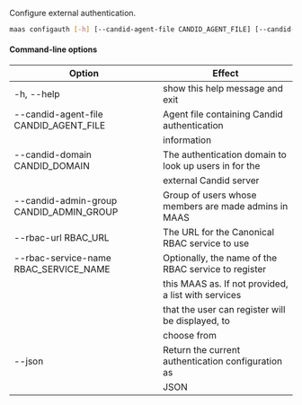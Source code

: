 Configure external authentication. 

```bash
maas configauth [-h] [--candid-agent-file CANDID_AGENT_FILE] [--candid-domain CANDID_DOMAIN] [--candid-admin-group CANDID_ADMIN_GROUP] [--rbac-url RBAC_URL]  [--rbac-service-name RBAC_SERVICE_NAME] [--json]
```
#### Command-line options
| Option                                  | Effect                                                |
|-----------------------------------------|-------------------------------------------------------|
| -h, --help                              | show this help message and exit                       |
| --candid-agent-file CANDID_AGENT_FILE   | Agent file containing Candid authentication           |
|                                         | information                                           |
| --candid-domain CANDID_DOMAIN           | The authentication domain to look up users in for the |
|                                         | external Candid server                               |
| --candid-admin-group CANDID_ADMIN_GROUP | Group of users whose members are made admins in MAAS  |
| --rbac-url RBAC_URL                     | The URL for the Canonical RBAC service to use        |
| --rbac-service-name RBAC_SERVICE_NAME   | Optionally, the name of the RBAC service to register  |
|                                         | this MAAS as. If not provided, a list with services   |
|                                         | that the user can register will be displayed, to      |
|                                         | choose from                                          |
| --json                                  | Return the current authentication configuration as    |
|                                         | JSON                                                  |
